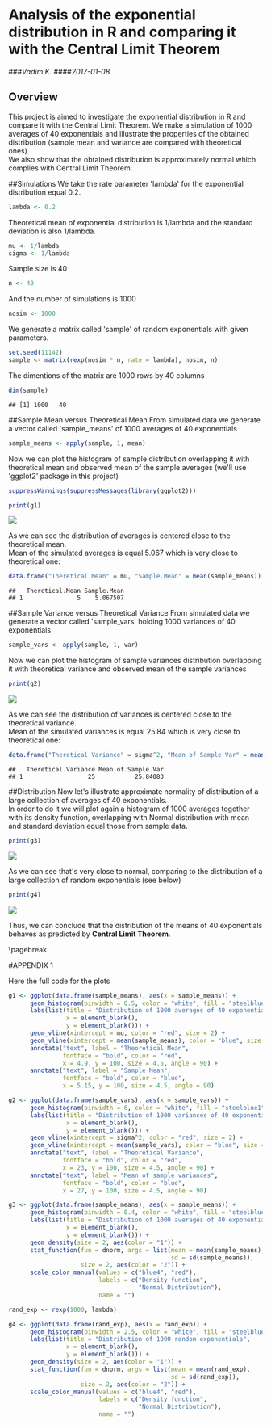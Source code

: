 # Analysis of the exponential distribution in R and comparing it with the Central Limit Theorem



###_Vadim K._ 
####_2017-01-08_

## Overview
This project is aimed to investigate the exponential distribution in R and compare it with the Central Limit Theorem. We make a simulation of 1000 averages of 40 exponentials and illustrate the properties of the obtained distribution (sample mean and variance are compared with theoretical ones).  
We also show that the obtained distribution is approximately normal which complies with Central Limit Theorem.

##Simulations
We take the rate parameter 'lambda' for the exponential distribution equal 0.2.

```r
lambda <- 0.2
```
Theoretical mean of exponential distribution is 1/lambda and the standard deviation is also 1/lambda.

```r
mu <- 1/lambda
sigma <- 1/lambda
```
Sample size is 40

```r
n <- 40
```
And the number of simulations is 1000

```r
nosim <- 1000
```
We generate a matrix called 'sample' of random exponentials with given parameters. 

```r
set.seed(11142)
sample <- matrix(rexp(nosim * n, rate = lambda), nosim, n)
```
The dimentions of the matrix are 1000 rows by 40 columns 

```r
dim(sample)
```

```
## [1] 1000   40
```

##Sample Mean versus Theoretical Mean
From simulated data we generate a vector called 'sample_means' of 1000 averages of 40 exponentials

```r
sample_means <- apply(sample, 1, mean)
```
Now we can plot the histogram of sample distribution overlapping it with theoretical mean and observed mean of the sample averages (we'll use 'ggplot2' package in this project)

```r
suppressWarnings(suppressMessages(library(ggplot2)))
```


```r
print(g1)
```

![](Stat_inf_Project1_files/figure-html/unnamed-chunk-11-1.png)<!-- -->

As we can see the distribution of averages is centered close to the theoretical mean.  
Mean of the simulated averages is equal 5.067 which is very close to theoretical one:

```r
data.frame("Theretical Mean" = mu, "Sample.Mean" = mean(sample_means))
```

```
##   Theretical.Mean Sample.Mean
## 1               5    5.067507
```
##Sample Variance versus Theoretical Variance
From simulated data we generate a vector called 'sample_vars' holding 1000 variances of 40 exponentials

```r
sample_vars <- apply(sample, 1, var)
```
Now we can plot the histogram of sample variances distribution overlapping it with theoretical variance and observed mean of the sample variances



```r
print(g2)
```

![](Stat_inf_Project1_files/figure-html/unnamed-chunk-15-1.png)<!-- -->

As we can see the distribution of variances is centered close to the theoretical variance.    
Mean of the simulated variances is equal 25.84 which is very close to theoretical one:

```r
data.frame("Theretical Variance" = sigma^2, "Mean of Sample Var" = mean(sample_vars))
```

```
##   Theretical.Variance Mean.of.Sample.Var
## 1                  25           25.84083
```

##Distribution
Now let's illustrate approximate normality of distribution of a large collection of averages of 40 exponentials.  
In order to do it we will plot again a histogram of 1000 averages together with its density function, overlapping with Normal distribution with mean and standard deviation equal those from sample data.



```r
print(g3)
```

![](Stat_inf_Project1_files/figure-html/unnamed-chunk-18-1.png)<!-- -->

As we can see that's very close to normal, comparing to the distribution of a large collection of random exponentials (see below)



```r
print(g4)
```

![](Stat_inf_Project1_files/figure-html/unnamed-chunk-20-1.png)<!-- -->

Thus, we can conclude that the distribution of the means of 40 exponentials behaves as predicted by **Central Limit Theorem**.

\pagebreak

#APPENDIX 1

Here the full code for the plots


```r
g1 <- ggplot(data.frame(sample_means), aes(x = sample_means)) + 
      geom_histogram(binwidth = 0.5, color = "white", fill = "steelblue1") +
      labs(list(title = "Distribution of 1000 averages of 40 exponentials", 
                x = element_blank(),
                y = element_blank())) +
      geom_vline(xintercept = mu, color = "red", size = 2) +
      geom_vline(xintercept = mean(sample_means), color = "blue", size = 2) +
      annotate("text", label = "Theoretical Mean", 
               fontface = "bold", color = "red", 
               x = 4.9, y = 100, size = 4.5, angle = 90) + 
      annotate("text", label = "Sample Mean", 
               fontface = "bold", color = "blue", 
               x = 5.15, y = 100, size = 4.5, angle = 90)
```


```r
g2 <- ggplot(data.frame(sample_vars), aes(x = sample_vars)) + 
      geom_histogram(binwidth = 6, color = "white", fill = "steelblue1") +
      labs(list(title = "Distribution of 1000 variances of 40 exponentials", 
                x = element_blank(),
                y = element_blank())) +
      geom_vline(xintercept = sigma^2, color = "red", size = 2) +
      geom_vline(xintercept = mean(sample_vars), color = "blue", size = 2) +
      annotate("text", label = "Theoretical Variance", 
               fontface = "bold", color = "red", 
               x = 23, y = 100, size = 4.5, angle = 90) + 
      annotate("text", label = "Mean of sample variances", 
               fontface = "bold", color = "blue", 
               x = 27, y = 100, size = 4.5, angle = 90)
```


```r
g3 <- ggplot(data.frame(sample_means), aes(x = sample_means)) + 
      geom_histogram(binwidth = 0.4, color = "white", fill = "steelblue1", aes(y = ..density..)) +
      labs(list(title = "Distribution of 1000 averages of 40 exponentials", 
                x = element_blank(),
                y = element_blank())) +
      geom_density(size = 2, aes(color = "1")) + 
      stat_function(fun = dnorm, args = list(mean = mean(sample_means), 
                                             sd = sd(sample_means)), 
                    size = 2, aes(color = "2")) + 
      scale_color_manual(values = c("blue4", "red"),
                         labels = c("Density function",
                                    "Normal Distribution"),
                         name = "")
```


```r
rand_exp <- rexp(1000, lambda)

g4 <- ggplot(data.frame(rand_exp), aes(x = rand_exp)) + 
      geom_histogram(binwidth = 2.5, color = "white", fill = "steelblue1", aes(y = ..density..)) +
      labs(list(title = "Distribution of 1000 random exponentials", 
                x = element_blank(),
                y = element_blank())) +
      geom_density(size = 2, aes(color = "1")) + 
      stat_function(fun = dnorm, args = list(mean = mean(rand_exp), 
                                             sd = sd(rand_exp)), 
                    size = 2, aes(color = "2")) + 
      scale_color_manual(values = c("blue4", "red"),
                         labels = c("Density function",
                                    "Normal Distribution"),
                         name = "")
```








